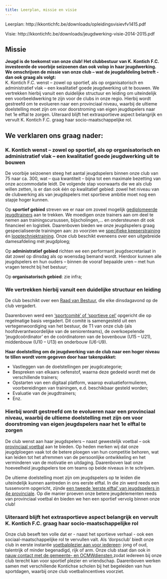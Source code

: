 ```yaml
---
title: Leerplan, missie en visie
---
```

<p>Leerplan: http://kkontichfc.be/downloads/opleidingsvisievfv1415.pdf</p>
<p>Visie: http://kkontichfc.be/downloads/jeugdwerking-visie-2014-2015.pdf</p>
<h2>Missie</h2>
<p><strong>Jeugd is de toekomst  van onze club! Het clubbestuur van K. Kontich F.C. investeerde de voorbije seizoenen dan ook volop in haar jeugdwerking.
We omschrijven de missie van onze club – wat de jeugdafdeling betreft - dan ook graag als volgt:</strong><br/>
K. Kontich F.C. wenst  – zowel op sportief, als op organisatorisch en administratief vlak – een kwalitatief goede jeugdwerking uit te bouwen.
We vertrekken hierbij vanuit een duidelijke structuur en leiding om uiteindelijk een voorbeeldwerking te zijn voor de clubs in onze regio.
Hierbij wordt gestreefd om te evolueren naar een provinciaal niveau, waarbij de ultieme doelstelling moet zijn om voor doorstroming van eigen jeugdspelers naar het 1e elftal te zorgen.
Uiteraard blijft het extrasportieve aspect belangrijk en vervult K. Kontich F.C. graag haar socio-maatschappelijke rol.</p>
<h2>We verklaren ons graag nader:</h2>
<h3>K. Kontich wenst – zowel op sportief, als op organisatorisch en administratief vlak – een kwalitatief goede jeugdwerking uit te bouwen</h3>
<p>De voorbije seizoenen steeg het aantal jeugdspelers binnen onze club van 75 naar ca. 300, wat – qua kwantiteit – bijna tot een maximale bezetting van onze accommodatie leidt. 
De volgende stap voorwaarts die we als club willen zetten, is er dan ook één op kwalitatief gebied: zowel het niveau van de clubwerking als van jeugdspelers met sportieve ambitie moet nog een stapje hoger kunnen.</p>

<p>Op <strong>sportief gebied</strong> streven we er naar om zoveel mogelijk <u>gediplomeerde jeugdtrainers</u> aan te trekken. We moedigen onze trainers aan om deel te nemen aan trainingscursussen, bijscholingen,… en ondersteunen dit ook financieel en logistiek.
Daarenboven bieden we onze jeugdspelers graag gespecialiseerde trainingen aan: zo voorzien we <u>specifieke keeperstraining</u> én <u>looptechniektraining</u>. Onze club beschikt eveneens over een uitgebreide damesafdeling mét jeugdploeg;</p>

<p>Op <strong>administratief gebied</strong> richten we een performant jeugdsecretariaat in dat zowel op dinsdag als op woensdag bemand wordt. Hierdoor kunnen alle jeugdspelers en hun ouders – binnen de vooraf bepaalde uren – met hun vragen terecht bij het bestuur;</p>

<p>Op <strong>organisatorisch gebied</strong>: zie infra;</p>

<h3>We vertrekken hierbij vanuit een duidelijke structuur en leiding</h3>

<p>De club beschikt over een <u>Raad van Bestuur</u>, die elke dinsdagavond op de club vergadert.

<p>Daarenboven werd een <u>‘sportcomité’ of ‘sportieve cel’</u> opgericht die op regelmatige basis vergadert.
Dit comité is samengesteld uit een vertegenwoordiging van het bestuur, de T1 van onze club (als hoofdverantwoordelijke van de seniorenteams), de overkoepelende ‘jeugdcoördinator’ en de coördinatoren van de bovenbouw (U15 – U21), middenbouw (U10 – U13) en onderbouw (U6-U9).

<p><strong>Haar doelstelling om de jeugdwerking van de club naar een hoger niveau te tillen wordt vorm gegeven door haar takenpakket:</strong></p>
<ul>
<li>Vastleggen van de doelstellingen per jeugdcategorie;</li>
<li>Bespreken van elkaars oefenstof, waarna deze gedeeld wordt met de verschillende trainers;</li>
<li>Opstarten van een digitaal platform, waarop evaluatieformulieren, voorbereidingen van trainingen, e.d. beschikbaar gesteld worden;</li>
<li>Evaluatie van de jeugdtrainers;</li>
<li>Enz.</li>
</ul>

<h3>Hierbij wordt gestreefd om te evolueren naar een provinciaal niveau, waarbij de ultieme doelstelling met zijn om voor doorstroming van eigen jeugdspelers naar het 1e elftal te zorgen</h3>

<p>De club wenst aan haar jeugdspelers – naast gewestelijk voetbal – ook <u>provinciaal voetbal</u> aan te bieden. Op heden merken wij dat onze jeugdploegen vaak  tot de betere ploegen van hun competitie behoren, wat kan leiden tot het afremmen van de persoonlijke ontwikkeling en het verminderen van de motivatie en uitdaging. Daarenboven laat onze hoeveelheid jeugdspelers toe om teams op beide niveaus in te schrijven.</p>

<p>De ultieme doelstelling moet zijn om jeugdspelers op te leiden die uiteindelijk kunnen aantreden in ons eerste elftal. 
In die zin werd reeds een tussenvorm opgericht, zijnde <u>een tweede ‘eerste elftal’ van jeugdspelers in 4e provinciale</u>.
Op die manier proeven onze betere jeugdelementen reeds van provinciaal voetbal én bieden we hen een sportief vervolg binnen onze club!</p>

<h3>Uiteraard blijft het extrasportieve aspect belangrijk en vervult K. Kontich F.C. graag haar socio-maatschappelijke rol</h3>

<p>Onze club beseft ten volle dat er - naast het sportieve verhaal -  ook een sociaal-maatschappelijke rol te vervullen valt.
Als ‘dorpsclub’ biedt onze club in eerste instantie <u>voetbalplezier aan voor iedereen</u>: jong of oud, talentrijk of minder begenadigd, rijk of arm.
Onze club staat dan ook in <u>nauw contact met de gemeente- en OCMWdiensten </u>zodat iedereen bij onze club terecht kan voor sportief plezier en vriendschap.
Daarenboven werken samen met verschillende Kontichse scholen bij het begeleiden van hun sportdagen, waarbij onze club voetbalincentives voorziet.</p>
